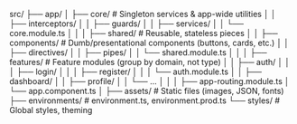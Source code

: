 src/
 ├── app/
 │    ├── core/               # Singleton services & app-wide utilities
 │    │    ├── interceptors/
 │    │    ├── guards/
 │    │    ├── services/
 │    │    └── core.module.ts
 │    │
 │    ├── shared/             # Reusable, stateless pieces
 │    │    ├── components/    # Dumb/presentational components (buttons, cards, etc.)
 │    │    ├── directives/
 │    │    ├── pipes/
 │    │    └── shared.module.ts
 │    │
 │    ├── features/           # Feature modules (group by domain, not type)
 │    │    ├── auth/
 │    │    │    ├── login/
 │    │    │    ├── register/
 │    │    │    └── auth.module.ts
 │    │    ├── dashboard/
 │    │    ├── profile/
 │    │    └── ...
 │    │
 │    ├── app-routing.module.ts
 │    └── app.component.ts
 │
 ├── assets/                  # Static files (images, JSON, fonts)
 ├── environments/            # environment.ts, environment.prod.ts
 └── styles/                  # Global styles, theming
